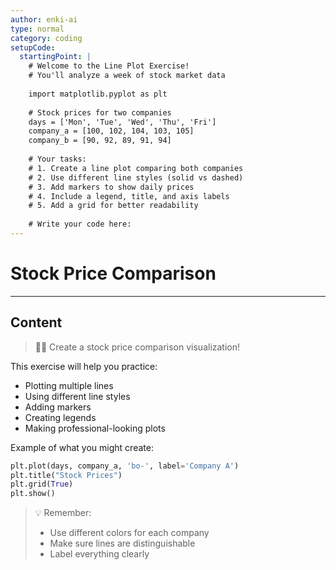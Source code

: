 ```yaml
---
author: enki-ai
type: normal
category: coding
setupCode:
  startingPoint: |
    # Welcome to the Line Plot Exercise!
    # You'll analyze a week of stock market data
    
    import matplotlib.pyplot as plt
    
    # Stock prices for two companies
    days = ['Mon', 'Tue', 'Wed', 'Thu', 'Fri']
    company_a = [100, 102, 104, 103, 105]
    company_b = [90, 92, 89, 91, 94]
    
    # Your tasks:
    # 1. Create a line plot comparing both companies
    # 2. Use different line styles (solid vs dashed)
    # 3. Add markers to show daily prices
    # 4. Include a legend, title, and axis labels
    # 5. Add a grid for better readability
    
    # Write your code here:
---
```


# Stock Price Comparison

---
## Content

> 👩‍💻 Create a stock price comparison visualization!

This exercise will help you practice:
- Plotting multiple lines
- Using different line styles
- Adding markers
- Creating legends
- Making professional-looking plots

Example of what you might create:
```python
plt.plot(days, company_a, 'bo-', label='Company A')
plt.title("Stock Prices")
plt.grid(True)
plt.show()
```

> 💡 Remember:
> - Use different colors for each company
> - Make sure lines are distinguishable
> - Label everything clearly 